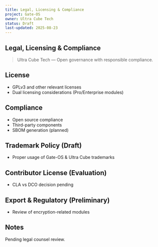 ```yaml
---
title: Legal, Licensing & Compliance
project: Gate-OS
owner: Ultra Cube Tech
status: Draft
last-updated: 2025-08-23
---
```


## Legal, Licensing & Compliance

> Ultra Cube Tech — Open governance with responsible compliance.

## License

- GPLv3 and other relevant licenses
- Dual licensing considerations (Pro/Enterprise modules)

## Compliance

- Open source compliance
- Third-party components
- SBOM generation (planned)

## Trademark Policy (Draft)

- Proper usage of Gate-OS & Ultra Cube trademarks

## Contributor License (Evaluation)

- CLA vs DCO decision pending

## Export & Regulatory (Preliminary)

- Review of encryption-related modules

## Notes

Pending legal counsel review.
